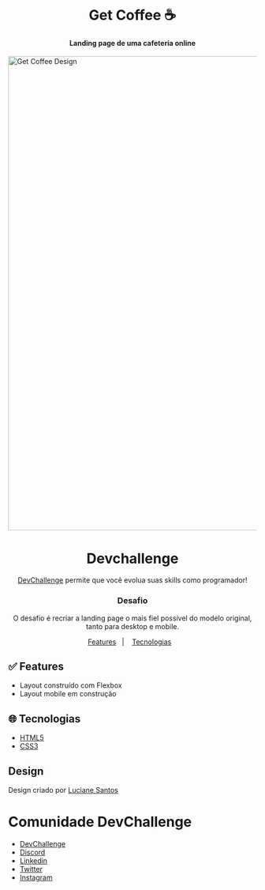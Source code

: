 <h1 align="center">Get Coffee ☕</h1>
  <h4><p align="center">Landing page de uma cafeteria online</p></h4>

<img src="https://raw.githubusercontent.com/lucianesantcs/get-coffee/master/design/mockup.png" alt="Get Coffee Design" width="960">


<h1 align="center"> Devchallenge </h1>

<p align="center"><a href="https://devchallenge.com.br/"> DevChallenge</a> permite que você evolua suas skills como programador!</p>

  <h3 align="center">Desafio</h3>
  <p align="center">O desafio é recriar a landing page o mais fiel possível do modelo original, tanto para desktop e mobile.</p>

<p align="center">
  <a href="#white_check_mark-Features">Features</a>&nbsp;&nbsp;&nbsp;|&nbsp;&nbsp;&nbsp;
  <a href="#globe_with_meridians-Tecnologias">Tecnologias</a>&nbsp;&nbsp;&nbsp;
</p>

## :white_check_mark: Features
- Layout construído com Flexbox
- Layout mobile em construção 

## :globe_with_meridians: Tecnologias
-  [HTML5](https://developer.mozilla.org/pt-BR/docs/Web/HTML/HTML5)
-  [CSS3](https://developer.mozilla.org/pt-BR/docs/Archive/CSS3)


## Design
Design criado por <a href="https://www.linkedin.com/in/lucianesantcs/">Luciane Santos</a>

# Comunidade DevChallenge

- <a href="https://devchallenge.com.br/">DevChallenge</a>
- <a href="https://discord.gg/yvYXhGj">Discord</a>
- <a href="https://www.linkedin.com/company/devchallenge/">Linkedin</a>
- <a href="https://twitter.com/dev_challenge">Twitter</a>
- <a href="https://www.instagram.com/devchallenge/">Instagram</a>



